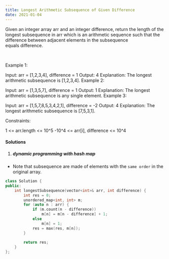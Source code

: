 ```yaml
---
title: Longest Arithmetic Subsequence of Given Difference
date: 2021-01-04
---
```

Given an integer array arr and an integer difference, return the length of the longest subsequence in arr which is an arithmetic sequence such that the difference between adjacent elements in the subsequence equals difference.

 

Example 1:

Input: arr = [1,2,3,4], difference = 1
Output: 4
Explanation: The longest arithmetic subsequence is [1,2,3,4].
Example 2:

Input: arr = [1,3,5,7], difference = 1
Output: 1
Explanation: The longest arithmetic subsequence is any single element.
Example 3:

Input: arr = [1,5,7,8,5,3,4,2,1], difference = -2
Output: 4
Explanation: The longest arithmetic subsequence is [7,5,3,1].
 

Constraints:

1 <= arr.length <= 10^5
-10^4 <= arr[i], difference <= 10^4

#### Solutions

1. ##### dynamic programming with hash map

- Note that subsequence are made of elements with the `same order` in the original array.

```cpp
class Solution {
public:
    int longestSubsequence(vector<int>& arr, int difference) {
        int res = 0;
        unordered_map<int, int> m;
        for (auto n : arr) {
            if (m.count(n - difference))
                m[n] = m[n - difference] + 1;
            else
                m[n] = 1;
            res = max(res, m[n]);
        }
        
        return res;
    }
};
```
